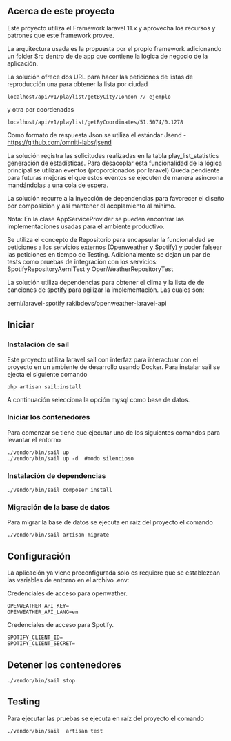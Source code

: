 ## Acerca de este proyecto

Este proyecto utiliza el Framework laravel 11.x y aprovecha los recursos y patrones que este
framework provee.

La arquitectura usada es la propuesta por el propio framework adicionando un
folder Src dentro de de app que contiene la lógica de negocio de la aplicación.

La solución ofrece dos URL para hacer las peticiones de listas de reproducción
una para obtener la lista por ciudad 

    localhost/api/v1/playlist/getByCity/London // ejemplo

y otra por coordenadas

    localhost/api/v1/playlist/getByCoordinates/51.5074/0.1278

Como formato de respuesta Json se utiliza el estándar
Jsend - https://github.com/omniti-labs/jsend

La solución registra las solicitudes realizadas en la tabla play_list_statistics generación de estadísticas.
Para desacoplar esta funcionalidad de la lógica principal se utilizan eventos (proporcionados por laravel)
Queda pendiente para futuras mejoras el que estos eventos se ejecuten de manera asíncrona mandándolas a una cola de espera.

La solución recurre a la inyección de dependencias para favorecer el diseño por
composición y así mantener el acoplamiento al mínimo.

Nota: En la clase AppServiceProvider se pueden encontrar las implementaciones usadas para el ambiente productivo.

Se utiliza el concepto de Repositorio para encapsular la funcionalidad se peticiones
a los servicios externos (Openweather y Spotify) y poder falsear las peticiones en tiempo de Testing.
Adicionalmente se dejan un par de tests como pruebas de integración con los servicios:
SpotifyRepositoryAerniTest y OpenWeatherRepositoryTest

La solución utiliza dependencias para obtener el clima y la lista de de canciones
de spotify para agilizar la implementación. Las cuales son:

aerni/laravel-spotify
rakibdevs/openweather-laravel-api



## Iniciar

### Instalación de sail

Este proyecto utiliza laravel sail con interfaz para interactuar con el proyecto
en un ambiente de desarrollo usando Docker.
Para instalar sail se ejecta el siguiente comando 

    php artisan sail:install

A continuación selecciona la opción mysql como base de datos.

### Iniciar los contenedores

Para comenzar se tiene que ejecutar uno de los siguientes comandos para levantar el entorno

    ./vendor/bin/sail up
    ./vendor/bin/sail up -d  #modo silencioso

### Instalación de dependencias

    ./vendor/bin/sail composer install


### Migración de la base de datos

Para migrar la base de datos se ejecuta en raíz del proyecto el comando

    ./vendor/bin/sail artisan migrate


## Configuración

La aplicación ya viene preconfigurada solo es requiere que se establezcan
las variables de entorno en el archivo .env:

Credenciales de acceso para openwather.

    OPENWEATHER_API_KEY=
    OPENWEATHER_API_LANG=en


Credenciales de acceso para Spotify.

    SPOTIFY_CLIENT_ID=
    SPOTIFY_CLIENT_SECRET=

## Detener los contenedores
    ./vendor/bin/sail stop

## Testing

Para ejecutar las pruebas se ejecuta en raíz del proyecto el comando

    ./vendor/bin/sail  artisan test

